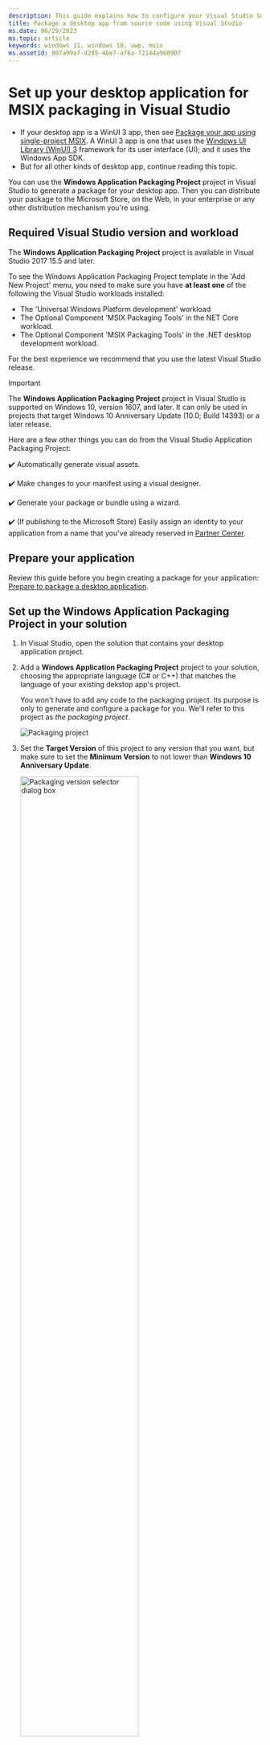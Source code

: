 ```yaml
---
description: This guide explains how to configure your Visual Studio Solution to edit, debug, and package desktop application.
title: Package a desktop app from source code using Visual Studio
ms.date: 06/29/2023
ms.topic: article
keywords: windows 11, windows 10, uwp, msix
ms.assetid: 807a99a7-d285-46e7-af6a-7214da908907
---
```


# Set up your desktop application for MSIX packaging in Visual Studio

* If your desktop app is a WinUI 3 app, then see [Package your app using single-project MSIX](/windows/apps/windows-app-sdk/single-project-msix). A WinUI 3 app is one that uses the [Windows UI Library (WinUI) 3](/windows/apps/winui/winui3/) framework for its user interface (UI); and it uses the Windows App SDK.
* But for all other kinds of desktop app, continue reading this topic.

You can use the **Windows Application Packaging Project** project in Visual Studio to generate a package for your desktop app. Then you can distribute your package to the Microsoft Store, on the Web, in your enterprise or any other distribution mechanism you're using.

## Required Visual Studio version and workload

The **Windows Application Packaging Project** project is available in Visual Studio 2017 15.5 and later.

To see the Windows Application Packaging Project template in the 'Add New Project' menu, you need to make sure you have **at least one** of the following the Visual Studio workloads installed:

* The 'Universal Windows Platform development' workload
* The Optional Component 'MSIX Packaging Tools' in the NET Core workload.
* The Optional Component 'MSIX Packaging Tools' in the .NET desktop development workload.

 For the best experience we recommend that you use the latest Visual Studio release.

> [!IMPORTANT]
> The **Windows Application Packaging Project** project in Visual Studio is supported on Windows 10, version 1607, and later. It can only be used in projects that target Windows 10 Anniversary Update (10.0; Build 14393) or a later release.

Here are a few other things you can do from the Visual Studio Application Packaging Project:

:heavy_check_mark: Automatically generate visual assets.

:heavy_check_mark: Make changes to your manifest using a visual designer.

:heavy_check_mark: Generate your package or bundle using a wizard.

:heavy_check_mark: (If publishing to the Microsoft Store) Easily assign an identity to your application from a name that you've already reserved in [Partner Center](https://partner.microsoft.com/dashboard).

## Prepare your application

Review this guide before you begin creating a package for your application: [Prepare to package a desktop application](desktop-to-uwp-prepare.md).

<a id="new-packaging-project"></a>

## Set up the Windows Application Packaging Project in your solution

1. In Visual Studio, open the solution that contains your desktop application project.

2. Add a **Windows Application Packaging Project** project to your solution, choosing the appropriate language (C# or C++) that matches the language of your existing dekstop app's project.

   You won't have to add any code to the packaging project. Its purpose is only to generate and configure a package for you. We'll refer to this project as *the packaging project*.

   ![Packaging project](images/add-packaging-project.png)

3. Set the **Target Version** of this project to any version that you want, but make sure to set the **Minimum Version** to not lower than **Windows 10 Anniversary Update**.

   <img src="images/target-version.png" alt="Packaging version selector dialog box" width=70%>

4. In Solution Explorer, right-click the **Dependencies** folder under the packaging project and choose **Add Project Reference...**.

   ![Add Project Reference](images/add-project-ref.png)

5. Choose your desktop application project, and then choose the **OK** button.

   ![Desktop project](images/add-project-ref-2.png)

   You can include multiple desktop applications in your package, but only one of them can start when users choose your app tile. In the **Applications** node, right-click the application that you want users to start when they choose the app's tile, and then choose **Set as Entry Point**.

   ![Set entry point](images/set-as-entry-point.png)

6. Build the packaging project to ensure that no errors appear. If you receive errors, open **Configuration Manager** and ensure that your projects target the same platform.

   ![Config manager](images/config-manager.png)

7. Use the [Create App Packages](../package/packaging-uwp-apps.md) wizard to generate an MSIX package/bundle or an .msixupload/.appxupload file (for Store publishing to the Store).

## Next steps

**Package your desktop app in Visual Studio**

See [Package a Desktop or UWP app in Visual Studio](../package/packaging-uwp-apps.md)

**Run, debug or test your desktop application**

See [Run, debug, and test a packaged application](desktop-to-uwp-debug.md)

## Additional resources

**Enhance your desktop application by adding UWP APIs**

See [Enhance your desktop application for Windows 10](/windows/apps/desktop/modernize/desktop-to-uwp-enhance)

**Extend your desktop application by adding UWP projects and Windows Runtime Components**

See [Extend your desktop application with modern UWP components](/windows/apps/desktop/modernize/desktop-to-uwp-extend).

**Distribute your app**

See [Distribute a packaged desktop application](/windows/apps/desktop/modernize/desktop-to-uwp-distribute)

